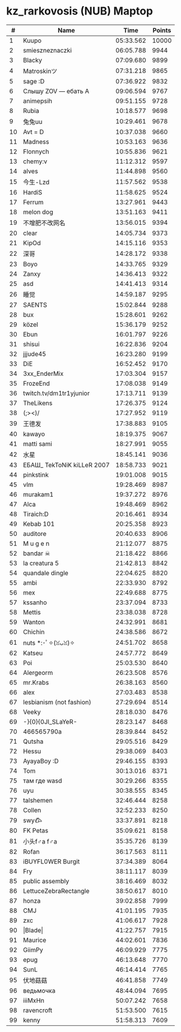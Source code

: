 # kz_rarkovosis (NUB) Maptop

|  # | Name | Time | Points |
|-------------- | -------------- | -------------- | -------------- | 
| 1 | Kuupo | 05:33.562 | 10000 | 
| 2 | smieszneznaczki | 06:05.788 | 9944 | 
| 3 | Blacky | 07:09.680 | 9899 | 
| 4 | Matroskinツ | 07:31.218 | 9865 | 
| 5 | sage :D | 07:36.922 | 9832 | 
| 6 | Слышу ZOV — ебать А | 09:06.594 | 9767 | 
| 7 | animepsih | 09:51.155 | 9728 | 
| 8 | Rubia | 10:18.577 | 9698 | 
| 9 | 兔兔uu | 10:29.461 | 9678 | 
| 10 | Avt = D | 10:37.038 | 9660 | 
| 11 | Madness | 10:53.163 | 9636 | 
| 12 | Flonnych | 10:55.836 | 9621 | 
| 13 | chemy:v | 11:12.312 | 9597 | 
| 14 | alves | 11:44.898 | 9560 | 
| 15 | 今生-Lzd | 11:57.562 | 9538 | 
| 16 | HardiS | 11:58.625 | 9524 | 
| 17 | Ferrum | 13:27.961 | 9443 | 
| 18 | melon dog | 13:51.163 | 9411 | 
| 19 | 不增肥不改网名 | 13:56.015 | 9394 | 
| 20 | clear | 14:05.734 | 9373 | 
| 21 | KipOd | 14:15.116 | 9353 | 
| 22 | 深哥 | 14:28.172 | 9338 | 
| 23 | Boyo | 14:33.765 | 9329 | 
| 24 | Zanxy | 14:36.413 | 9322 | 
| 25 | asd | 14:41.413 | 9314 | 
| 26 | 睡觉 | 14:59.187 | 9295 | 
| 27 | SAENTS | 15:02.844 | 9288 | 
| 28 | bux | 15:28.601 | 9262 | 
| 29 | közel | 15:36.179 | 9252 | 
| 30 | Ebun | 16:01.797 | 9226 | 
| 31 | shisui | 16:22.836 | 9204 | 
| 32 | jjjude45 | 16:23.280 | 9199 | 
| 33 | DiE | 16:52.452 | 9170 | 
| 34 | 3xx_EnderMix | 17:03.304 | 9157 | 
| 35 | FrozeEnd | 17:08.038 | 9149 | 
| 36 | twitch.tv/dm1tr1yjunior | 17:13.711 | 9139 | 
| 37 | TheLikens | 17:26.375 | 9124 | 
| 38 | (;><)/ | 17:27.952 | 9119 | 
| 39 | 王德发 | 17:38.883 | 9105 | 
| 40 | kawayo | 18:19.375 | 9067 | 
| 41 | matti sami | 18:27.991 | 9055 | 
| 42 | 水星 | 18:45.141 | 9036 | 
| 43 | ЕБАШ_ TekToNiK kiLLeR 2007 | 18:58.733 | 9021 | 
| 44 | pinkstink | 19:01.008 | 9015 | 
| 45 | vlm | 19:28.469 | 8987 | 
| 46 | murakam1 | 19:37.272 | 8976 | 
| 47 | Alca | 19:48.469 | 8962 | 
| 48 | Tiraich:D | 20:16.461 | 8934 | 
| 49 | Kebab 101 | 20:25.358 | 8923 | 
| 50 | auditore | 20:40.633 | 8906 | 
| 51 | M u g e n | 21:12.077 | 8875 | 
| 52 | bandar ☠ | 21:18.422 | 8866 | 
| 53 | la creatura 5 | 21:42.813 | 8842 | 
| 54 | quandale dingle | 22:04.625 | 8820 | 
| 55 | ambi | 22:33.930 | 8792 | 
| 56 | mex | 22:49.688 | 8775 | 
| 57 | kssanho | 23:37.094 | 8733 | 
| 58 | Mettis | 23:38.038 | 8728 | 
| 59 | Wanton | 24:32.991 | 8681 | 
| 60 | Chichin | 24:38.586 | 8672 | 
| 61 | nuts *:･ﾟ✧(ꈍᴗꈍ)✧ | 24:51.702 | 8658 | 
| 62 | Katseu | 24:57.772 | 8649 | 
| 63 | Poi | 25:03.530 | 8640 | 
| 64 | Alergeorm | 26:23.508 | 8576 | 
| 65 | mr.Krabs | 26:38.163 | 8560 | 
| 66 | alex | 27:03.483 | 8538 | 
| 67 | lesbianism (not fashion) | 27:29.694 | 8514 | 
| 68 | Veeky | 28:18.030 | 8476 | 
| 69 | -}{0}{0JI_SLaYeR- | 28:23.147 | 8468 | 
| 70 | 466565790a | 28:39.844 | 8452 | 
| 71 | Qutsha | 29:05.516 | 8429 | 
| 72 | Hessu | 29:38.069 | 8403 | 
| 73 | AyayaBoy :D | 29:46.155 | 8393 | 
| 74 | Tom | 30:13.016 | 8371 | 
| 75 | там где wasd | 30:29.266 | 8355 | 
| 76 | uyu | 30:38.555 | 8345 | 
| 77 | talshemen | 32:46.444 | 8258 | 
| 78 | Collen | 32:52.233 | 8250 | 
| 79 | swy𐂃 | 33:37.891 | 8218 | 
| 80 | FK Petas | 35:09.621 | 8158 | 
| 81 | 小头f♂a f♂a | 35:35.726 | 8139 | 
| 82 | Rofan | 36:17.563 | 8111 | 
| 83 | iBUYFL0WER Burgit | 37:34.389 | 8064 | 
| 84 | Fry | 38:11.117 | 8039 | 
| 85 | public assembly | 38:16.469 | 8032 | 
| 86 | LettuceZebraRectangle | 38:50.617 | 8010 | 
| 87 | honza | 39:02.858 | 7999 | 
| 88 | CMJ | 41:01.195 | 7935 | 
| 89 | zxc | 41:06.617 | 7928 | 
| 90 | \|Blade\| | 41:22.757 | 7915 | 
| 91 | Maurice | 44:02.601 | 7836 | 
| 92 | GiimPy | 46:09.929 | 7775 | 
| 93 | epug | 46:13.648 | 7770 | 
| 94 | SunL | 46:14.414 | 7765 | 
| 95 | 伏地菇菇 | 46:41.858 | 7749 | 
| 96 | ведьмочка | 48:44.094 | 7695 | 
| 97 | iiiMxHn | 50:07.242 | 7658 | 
| 98 | ravencroft | 51:53.500 | 7615 | 
| 99 | kenny | 51:58.313 | 7609 | 


